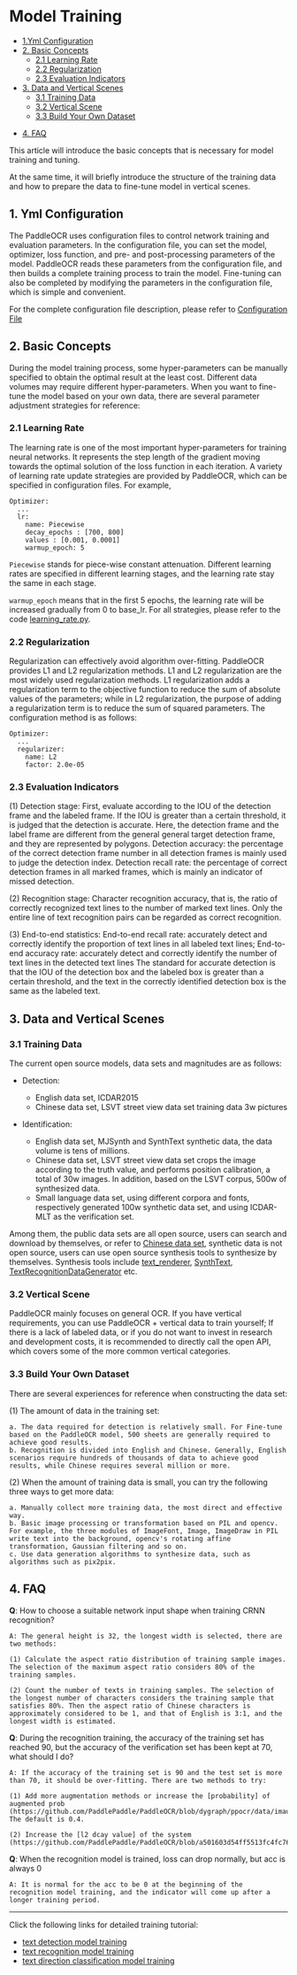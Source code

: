 # Model Training

- [1.Yml Configuration ](#1-Yml-Configuration)
- [2. Basic Concepts](#1-basic-concepts)
  * [2.1 Learning Rate](#11-learning-rate)
  * [2.2 Regularization](#12-regularization)
  * [2.3 Evaluation Indicators](#13-evaluation-indicators-)
- [3. Data and Vertical Scenes](#2-data-and-vertical-scenes)
  * [3.1 Training Data](#21-training-data)
  * [3.2 Vertical Scene](#22-vertical-scene)
  * [3.3 Build Your Own Dataset](#23-build-your-own-data-set)
* [4. FAQ](#3-faq)


This article will introduce the basic concepts that is necessary for model training and tuning.

At the same time, it will briefly introduce the structure of the training data and how to prepare the data to fine-tune model in vertical scenes.

<a name="1-Yml-Configuration"></a>

## 1. Yml Configuration

The PaddleOCR uses configuration files to control network training and evaluation parameters. In the configuration file, you can set the model, optimizer, loss function, and pre- and post-processing parameters of the model. PaddleOCR reads these parameters from the configuration file, and then builds a complete training process to train the model. Fine-tuning can also be completed by modifying the parameters in the configuration file, which is simple and convenient.

For the complete configuration file description, please refer to [Configuration File](./config_en.md)

<a name="1-basic-concepts"></a>

## 2. Basic Concepts

During the model training process, some hyper-parameters can be manually specified to obtain the optimal result at the least cost. Different data volumes may require different hyper-parameters. When you want to fine-tune the model based on your own data, there are several parameter adjustment strategies for reference:

<a name="11-learning-rate"></a>
### 2.1 Learning Rate

The learning rate is one of the most important hyper-parameters for training neural networks. It represents the step length of the gradient moving towards the optimal solution of the loss function in each iteration.
A variety of learning rate update strategies are provided by PaddleOCR, which can be specified in configuration files. For example,

```
Optimizer:
  ...
  lr:
    name: Piecewise
    decay_epochs : [700, 800]
    values : [0.001, 0.0001]
    warmup_epoch: 5
```

`Piecewise` stands for piece-wise constant attenuation. Different learning rates are specified in different learning stages, and the learning rate stay the same in each stage.

`warmup_epoch` means that in the first 5 epochs, the learning rate will be increased gradually from 0 to base_lr. For all strategies, please refer to the code [learning_rate.py](../../ppocr/optimizer/learning_rate.py).

<a name="12-regularization"></a>
### 2.2 Regularization

Regularization can effectively avoid algorithm over-fitting. PaddleOCR provides L1 and L2 regularization methods.
L1 and L2 regularization are the most widely used regularization methods.
L1 regularization adds a regularization term to the objective function to reduce the sum of absolute values of the parameters;
while in L2 regularization, the purpose of adding a regularization term is to reduce the sum of squared parameters.
The configuration method is as follows:

```
Optimizer:
  ...
  regularizer:
    name: L2
    factor: 2.0e-05
```
<a name="13-evaluation-indicators-"></a>
### 2.3 Evaluation Indicators

(1) Detection stage: First, evaluate according to the IOU of the detection frame and the labeled frame. If the IOU is greater than a certain threshold, it is judged that the detection is accurate. Here, the detection frame and the label frame are different from the general general target detection frame, and they are represented by polygons. Detection accuracy: the percentage of the correct detection frame number in all detection frames is mainly used to judge the detection index. Detection recall rate: the percentage of correct detection frames in all marked frames, which is mainly an indicator of missed detection.

(2) Recognition stage: Character recognition accuracy, that is, the ratio of correctly recognized text lines to the number of marked text lines. Only the entire line of text recognition pairs can be regarded as correct recognition.

(3) End-to-end statistics: End-to-end recall rate: accurately detect and correctly identify the proportion of text lines in all labeled text lines; End-to-end accuracy rate: accurately detect and correctly identify the number of text lines in the detected text lines The standard for accurate detection is that the IOU of the detection box and the labeled box is greater than a certain threshold, and the text in the correctly identified detection box is the same as the labeled text.

<a name="2-data-and-vertical-scenes"></a>

## 3. Data and Vertical Scenes

<a name="21-training-data"></a>

### 3.1 Training Data

The current open source models, data sets and magnitudes are as follows:

- Detection:
    - English data set, ICDAR2015
    - Chinese data set, LSVT street view data set training data 3w pictures

- Identification:
    - English data set, MJSynth and SynthText synthetic data, the data volume is tens of millions.
    - Chinese data set, LSVT street view data set crops the image according to the truth value, and performs position calibration, a total of 30w images. In addition, based on the LSVT corpus, 500w of synthesized data.
    - Small language data set, using different corpora and fonts, respectively generated 100w synthetic data set, and using ICDAR-MLT as the verification set.

Among them, the public data sets are all open source, users can search and download by themselves, or refer to [Chinese data set](dataset/datasets_en.md), synthetic data is not open source, users can use open source synthesis tools to synthesize by themselves. Synthesis tools include [text_renderer](https://github.com/Sanster/text_renderer), [SynthText](https://github.com/ankush-me/SynthText), [TextRecognitionDataGenerator](https://github.com/Belval/TextRecognitionDataGenerator) etc.

<a name="22-vertical-scene"></a>

### 3.2 Vertical Scene

PaddleOCR mainly focuses on general OCR. If you have vertical requirements, you can use PaddleOCR + vertical data to train yourself;
If there is a lack of labeled data, or if you do not want to invest in research and development costs, it is recommended to directly call the open API, which covers some of the more common vertical categories.

<a name="23-build-your-own-data-set"></a>

### 3.3 Build Your Own Dataset

There are several experiences for reference when constructing the data set:

(1) The amount of data in the training set:

    a. The data required for detection is relatively small. For Fine-tune based on the PaddleOCR model, 500 sheets are generally required to achieve good results.
    b. Recognition is divided into English and Chinese. Generally, English scenarios require hundreds of thousands of data to achieve good results, while Chinese requires several million or more.


(2) When the amount of training data is small, you can try the following three ways to get more data:

    a. Manually collect more training data, the most direct and effective way.
    b. Basic image processing or transformation based on PIL and opencv. For example, the three modules of ImageFont, Image, ImageDraw in PIL write text into the background, opencv's rotating affine transformation, Gaussian filtering and so on.
    c. Use data generation algorithms to synthesize data, such as algorithms such as pix2pix.

<a name="3-faq"></a>

## 4. FAQ

**Q**: How to choose a suitable network input shape when training CRNN recognition?

    A: The general height is 32, the longest width is selected, there are two methods:

    (1) Calculate the aspect ratio distribution of training sample images. The selection of the maximum aspect ratio considers 80% of the training samples.

    (2) Count the number of texts in training samples. The selection of the longest number of characters considers the training sample that satisfies 80%. Then the aspect ratio of Chinese characters is approximately considered to be 1, and that of English is 3:1, and the longest width is estimated.

**Q**: During the recognition training, the accuracy of the training set has reached 90, but the accuracy of the verification set has been kept at 70, what should I do?

    A: If the accuracy of the training set is 90 and the test set is more than 70, it should be over-fitting. There are two methods to try:

    (1) Add more augmentation methods or increase the [probability] of augmented prob (https://github.com/PaddlePaddle/PaddleOCR/blob/dygraph/ppocr/data/imaug/rec_img_aug.py#L341), The default is 0.4.

    (2) Increase the [l2 dcay value] of the system (https://github.com/PaddlePaddle/PaddleOCR/blob/a501603d54ff5513fc4fc760319472e59da25424/configs/rec/ch_ppocr_v1.1/rec_chinese_lite_train_v1.1.yml#L47)

**Q**: When the recognition model is trained, loss can drop normally, but acc is always 0

    A: It is normal for the acc to be 0 at the beginning of the recognition model training, and the indicator will come up after a longer training period.

***

Click the following links for detailed training tutorial:

- [text detection model training](https://github.com/PaddlePaddle/PaddleOCR/blob/release/2.3/doc/doc_ch/detection.md)
- [text recognition model training](https://github.com/PaddlePaddle/PaddleOCR/blob/release/2.3/doc/doc_ch/recognition.md)
- [text direction classification model training](https://github.com/PaddlePaddle/PaddleOCR/blob/release/2.3/doc/doc_ch/angle_class.md)
